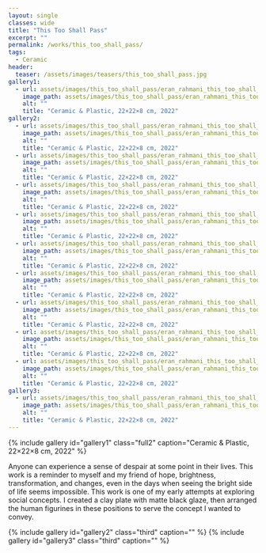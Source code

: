 ```yaml
---
layout: single
classes: wide
title: "This Too Shall Pass"
excerpt: ""
permalink: /works/this_too_shall_pass/
tags:
  - Ceramic
header:
  teaser: /assets/images/teasers/this_too_shall_pass.jpg 
gallery1:
  - url: assets/images/this_too_shall_pass/eran_rahmani_this_too_shall_pass_01.jpg
    image_path: assets/images/this_too_shall_pass/eran_rahmani_this_too_shall_pass_01.jpg
    alt: ""
    title: "Ceramic & Plastic, 22×22×8 cm, 2022"
gallery2:
  - url: assets/images/this_too_shall_pass/eran_rahmani_this_too_shall_pass_02.jpg
    image_path: assets/images/this_too_shall_pass/eran_rahmani_this_too_shall_pass_02.jpg
    alt: ""
    title: "Ceramic & Plastic, 22×22×8 cm, 2022"
  - url: assets/images/this_too_shall_pass/eran_rahmani_this_too_shall_pass_03.jpg
    image_path: assets/images/this_too_shall_pass/eran_rahmani_this_too_shall_pass_03.jpg
    alt: ""
    title: "Ceramic & Plastic, 22×22×8 cm, 2022"
  - url: assets/images/this_too_shall_pass/eran_rahmani_this_too_shall_pass_04.jpg
    image_path: assets/images/this_too_shall_pass/eran_rahmani_this_too_shall_pass_04.jpg
    alt: ""
    title: "Ceramic & Plastic, 22×22×8 cm, 2022"
  - url: assets/images/this_too_shall_pass/eran_rahmani_this_too_shall_pass_05.jpg
    image_path: assets/images/this_too_shall_pass/eran_rahmani_this_too_shall_pass_05.jpg
    alt: ""
    title: "Ceramic & Plastic, 22×22×8 cm, 2022"
  - url: assets/images/this_too_shall_pass/eran_rahmani_this_too_shall_pass_06.jpg
    image_path: assets/images/this_too_shall_pass/eran_rahmani_this_too_shall_pass_06.jpg
    alt: ""
    title: "Ceramic & Plastic, 22×22×8 cm, 2022"
  - url: assets/images/this_too_shall_pass/eran_rahmani_this_too_shall_pass_07.jpg
    image_path: assets/images/this_too_shall_pass/eran_rahmani_this_too_shall_pass_07.jpg
    alt: ""
    title: "Ceramic & Plastic, 22×22×8 cm, 2022"
  - url: assets/images/this_too_shall_pass/eran_rahmani_this_too_shall_pass_08.jpg
    image_path: assets/images/this_too_shall_pass/eran_rahmani_this_too_shall_pass_08.jpg
    alt: ""
    title: "Ceramic & Plastic, 22×22×8 cm, 2022"
  - url: assets/images/this_too_shall_pass/eran_rahmani_this_too_shall_pass_09.jpg
    image_path: assets/images/this_too_shall_pass/eran_rahmani_this_too_shall_pass_09.jpg
    alt: ""
    title: "Ceramic & Plastic, 22×22×8 cm, 2022"
  - url: assets/images/this_too_shall_pass/eran_rahmani_this_too_shall_pass_10.jpg
    image_path: assets/images/this_too_shall_pass/eran_rahmani_this_too_shall_pass_10.jpg
    alt: ""
    title: "Ceramic & Plastic, 22×22×8 cm, 2022"
gallery3:
  - url: assets/images/this_too_shall_pass/eran_rahmani_this_too_shall_pass_01.gif
    image_path: assets/images/this_too_shall_pass/eran_rahmani_this_too_shall_pass_01_tumbnail.gif
    alt: ""
    title: "Ceramic & Plastic, 22×22×8 cm, 2022"
---
```


{% include gallery id="gallery1" class="full2" caption="Ceramic & Plastic, 22×22×8 cm, 2022" %}

Anyone can experience a sense of despair at some point in their lives. This work is a reminder to myself and my friend of hope, brightness, transformation, and changes, even in the days when seeing the bright side of life seems impossible. This work is one of my early attempts at exploring social concepts. I created a clay plate with matte black glaze, then arranged the human figurines in these positions to serve the concept I wanted to convey. 

{% include gallery id="gallery2" class="third" caption="" %}
{% include gallery id="gallery3" class="third" caption="" %}

